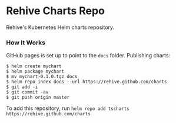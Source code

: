 # Rehive Charts Repo

Rehive's Kubernetes Helm charts repository.

### How It Works

GitHub pages is set up to point to the `docs` folder. Publishing charts:

```console
$ helm create mychart
$ helm package mychart
$ mv mychart-0.1.0.tgz docs
$ helm repo index docs --url https://rehive.github.com/charts
$ git add -i
$ git commit -av
$ git push origin master
```

To add this repository, run `helm repo add tscharts
https://rehive.github.com/charts`
